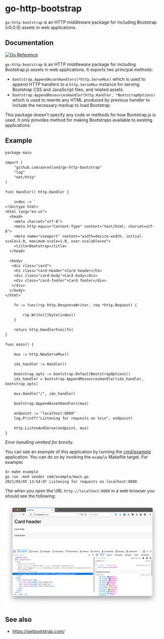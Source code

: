 # go-http-bootstrap

`go-http-bootstrap` is an HTTP middleware package for including Bootstrap (v5.0.0) assets in web applications.

## Documentation

[![Go Reference](https://pkg.go.dev/badge/github.com/aaronland/go-http-bootstrap.svg)](https://pkg.go.dev/github.com/aaronland/go-http-bootstrap)

`go-http-bootstrap` is an HTTP middleware package for including Bootstrap.js assets in web applications. It exports two principal methods:

* `bootstrap.AppendAssetHandlers(*http.ServeMux)` which is used to append HTTP handlers to a `http.ServeMux` instance for serving Bootstrap CSS and JavaScript files, and related assets.
* `bootstrap.AppendResourcesHandler(http.Handler, *BootstrapOptions)` which is used to rewrite any HTML produced by previous handler to include the necessary markup to load Bootstrap

This package doesn't specify any code or methods for how Bootstrap.js is used. It only provides method for making Bootstraps available to existing applications.

## Example

```
package main

import (
	"github.com/aaronland/go-http-bootstrap"
	"log"
	"net/http"
)

func Handler() http.Handler {

	index := `
<!doctype html>
<html lang="en-us">
  <head>
    <meta charset="utf-8">
    <meta http-equiv="Content-Type" content="text/html; charset=utf-8">
    <meta name="viewport" content="width=device-width, initial-scale=1.0, maximum-scale=1.0, user-scalable=no">
    <title>Bootstrap</title>
  </head>

  <body>
   <div class="card">
   	<h1 class="card-header">Card header</h1>
	<div class="card-body">Card body</div>
	<div class="card-footer">Card footer</div>
   </div>
  </body>
</html>`

	fn := func(rsp http.ResponseWriter, req *http.Request) {

		rsp.Write([]byte(index))
	}

	return http.HandlerFunc(fn)
}

func main() {

	mux := http.NewServeMux()
	
	idx_handler := Handler()

	bootstrap_opts := bootstrap.DefaultBootstrapOptions()
	idx_handler = bootstrap.AppendResourcesHandler(idx_handler, bootstrap_opts)

	mux.Handle("/", idx_handler)

	bootstrap.AppendAssetHandlers(mux)

	endpoint := "localhost:8080"
	log.Printf("Listening for requests on %s\n", endpoint)

	http.ListenAndServe(endpoint, mux)
}
```

_Error handling omitted for brevity._

You can see an example of this application by running the [cmd/example](cmd/example/main.go) application. You can do so by invoking the `example` Makefile target. For example:

```
$> make example
go run -mod vendor cmd/example/main.go 
2021/05/05 13:54:07 Listening for requests on localhost:8080
```

The when you open the URL `http://localhost:8080` in a web browser you should see the following:

![](docs/images/go-http-bootstrap-example.png)

## See also

* https://getbootstrap.com/
